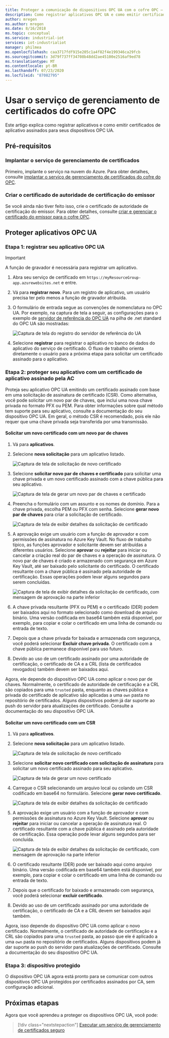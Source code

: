 ```yaml
---
title: Proteger a comunicação de dispositivos OPC UA com o cofre OPC – Azure | Microsoft Docs
description: Como registrar aplicativos OPC UA e como emitir certificados de aplicativo assinados para seus dispositivos OPC UA com o cofre OPC.
author: mregen
ms.author: mregen
ms.date: 8/16/2018
ms.topic: conceptual
ms.service: industrial-iot
services: iot-industrialiot
manager: philmea
ms.openlocfilehash: caa3717fdf915e205c1a4f82f4e199346ca29fcb
ms.sourcegitcommit: 3d79f737ff34708b48dd2ae45100e2516af9ed78
ms.translationtype: MT
ms.contentlocale: pt-BR
ms.lasthandoff: 07/23/2020
ms.locfileid: "87082795"
---
```

# <a name="use-the-opc-vault-certificate-management-service"></a>Usar o serviço de gerenciamento de certificados do cofre OPC

Este artigo explica como registrar aplicativos e como emitir certificados de aplicativo assinados para seus dispositivos OPC UA.

## <a name="prerequisites"></a>Pré-requisitos

### <a name="deploy-the-certificate-management-service"></a>Implantar o serviço de gerenciamento de certificados

Primeiro, implante o serviço na nuvem do Azure. Para obter detalhes, consulte [implantar o serviço de gerenciamento de certificados do cofre do OPC](howto-opc-vault-deploy.md).

### <a name="create-the-issuer-ca-certificate"></a>Criar o certificado de autoridade de certificação do emissor

Se você ainda não tiver feito isso, crie o certificado de autoridade de certificação do emissor. Para obter detalhes, consulte [criar e gerenciar o certificado do emissor para o cofre OPC](howto-opc-vault-manage.md).

## <a name="secure-opc-ua-applications"></a>Proteger aplicativos OPC UA

### <a name="step-1-register-your-opc-ua-application"></a>Etapa 1: registrar seu aplicativo OPC UA 

> [!IMPORTANT]
> A função de gravador é necessária para registrar um aplicativo.

1. Abra seu serviço de certificado em `https://myResourceGroup-app.azurewebsites.net` e entre.
2. Vá para **registrar novo**. Para um registro de aplicativo, um usuário precisa ter pelo menos a função de gravador atribuída.
2. O formulário de entrada segue as convenções de nomenclatura no OPC UA. Por exemplo, na captura de tela a seguir, as configurações para o exemplo de [servidor de referência do OPC UA](https://github.com/OPCFoundation/UA-.NETStandard/tree/master/Applications/ReferenceServer) na pilha de .net standard do OPC UA são mostradas:

   ![Captura de tela do registro do servidor de referência do UA](media/howto-opc-vault-secure/reference-server-registration.png "Registro do servidor de referência do UA")

5. Selecione **registrar** para registrar o aplicativo no banco de dados do aplicativo do serviço de certificado. O fluxo de trabalho orienta diretamente o usuário para a próxima etapa para solicitar um certificado assinado para o aplicativo.

### <a name="step-2-secure-your-application-with-a-ca-signed-application-certificate"></a>Etapa 2: proteger seu aplicativo com um certificado de aplicativo assinado pela AC

Proteja seu aplicativo OPC UA emitindo um certificado assinado com base em uma solicitação de assinatura de certificado (CSR). Como alternativa, você pode solicitar um novo par de chaves, que inclui uma nova chave privada no formato PFX ou PEM. Para obter informações sobre qual método tem suporte para seu aplicativo, consulte a documentação do seu dispositivo OPC UA. Em geral, o método CSR é recomendado, pois ele não requer que uma chave privada seja transferida por uma transmissão.

#### <a name="request-a-new-certificate-with-a-new-keypair"></a>Solicitar um novo certificado com um novo par de chaves

1. Vá para **aplicativos**.
3. Selecione **nova solicitação** para um aplicativo listado.

   ![Captura de tela de solicitação de novo certificado](media/howto-opc-vault-secure/request-new-certificate.png "Solicitar novo certificado")

3. Selecione **solicitar novo par de chaves e certificado** para solicitar uma chave privada e um novo certificado assinado com a chave pública para seu aplicativo.

   ![Captura de tela de gerar um novo par de chaves e certificado](media/howto-opc-vault-secure/generate-new-key-pair.png "Gerar novo par de chaves")

4. Preencha o formulário com um assunto e os nomes de domínio. Para a chave privada, escolha PEM ou PFX com senha. Selecione **gerar novo par de chaves** para criar a solicitação de certificado.

   ![Captura de tela de exibir detalhes da solicitação de certificado](media/howto-opc-vault-secure/approve-reject.png "Aprovar certificado")

5. A aprovação exige um usuário com a função de aprovador e com permissões de assinatura no Azure Key Vault. No fluxo de trabalho típico, as funções aprovador e solicitante devem ser atribuídas a diferentes usuários. Selecione **aprovar** ou **rejeitar** para iniciar ou cancelar a criação real do par de chaves e a operação de assinatura. O novo par de chaves é criado e armazenado com segurança em Azure Key Vault, até ser baixado pelo solicitante do certificado. O certificado resultante com a chave pública é assinado pela autoridade de certificação. Essas operações podem levar alguns segundos para serem concluídas.

   ![Captura de tela de exibir detalhes da solicitação de certificado, com mensagem de aprovação na parte inferior](media/howto-opc-vault-secure/view-key-pair.png "Exibir par de chaves")

7. A chave privada resultante (PFX ou PEM) e o certificado (DER) podem ser baixados aqui no formato selecionado como download de arquivo binário. Uma versão codificada em base64 também está disponível, por exemplo, para copiar e colar o certificado em uma linha de comando ou entrada de texto. 
8. Depois que a chave privada for baixada e armazenada com segurança, você poderá selecionar **Excluir chave privada**. O certificado com a chave pública permanece disponível para uso futuro.
9. Devido ao uso de um certificado assinado por uma autoridade de certificação, o certificado de CA e a CRL (lista de certificados revogados) também devem ser baixados aqui.

Agora, ele depende do dispositivo OPC UA como aplicar o novo par de chaves. Normalmente, o certificado de autoridade de certificação e a CRL são copiados para uma `trusted` pasta, enquanto as chaves pública e privada do certificado de aplicativo são aplicadas a uma `own` pasta no repositório de certificados. Alguns dispositivos podem já dar suporte ao push do servidor para atualizações de certificado. Consulte a documentação do seu dispositivo OPC UA.

#### <a name="request-a-new-certificate-with-a-csr"></a>Solicitar um novo certificado com um CSR 

1. Vá para **aplicativos**.
3. Selecione **nova solicitação** para um aplicativo listado.

   ![Captura de tela de solicitação de novo certificado](media/howto-opc-vault-secure/request-new-certificate.png "Solicitar novo certificado")

3. Selecione **solicitar novo certificado com solicitação de assinatura** para solicitar um novo certificado assinado para seu aplicativo.

   ![Captura de tela de gerar um novo certificado](media/howto-opc-vault-secure/generate-new-certificate.png "Gerar novo certificado")

4. Carregue o CSR selecionando um arquivo local ou colando um CSR codificado em base64 no formulário. Selecione **gerar novo certificado**.

   ![Captura de tela de exibir detalhes da solicitação de certificado](media/howto-opc-vault-secure/approve-reject-csr.png "Aprovar CSR")

5. A aprovação exige um usuário com a função de aprovador e com permissões de assinatura no Azure Key Vault. Selecione **aprovar** ou **rejeitar** para iniciar ou cancelar a operação de assinatura real. O certificado resultante com a chave pública é assinado pela autoridade de certificação. Essa operação pode levar alguns segundos para ser concluída.

   ![Captura de tela de exibir detalhes da solicitação de certificado, com mensagem de aprovação na parte inferior](media/howto-opc-vault-secure/view-cert-csr.png "Exibir Certificado")

6. O certificado resultante (DER) pode ser baixado aqui como arquivo binário. Uma versão codificada em base64 também está disponível, por exemplo, para copiar e colar o certificado em uma linha de comando ou entrada de texto. 
10. Depois que o certificado for baixado e armazenado com segurança, você poderá selecionar **excluir certificado**.
11. Devido ao uso de um certificado assinado por uma autoridade de certificação, o certificado de CA e a CRL devem ser baixados aqui também.

Agora, isso depende do dispositivo OPC UA como aplicar o novo certificado. Normalmente, o certificado de autoridade de certificação e a CRL são copiados para uma `trusted` pasta, ao passo que ele é aplicado a uma `own` pasta no repositório de certificados. Alguns dispositivos podem já dar suporte ao push do servidor para atualizações de certificado. Consulte a documentação do seu dispositivo OPC UA.

### <a name="step-3-device-secured"></a>Etapa 3: dispositivo protegido

O dispositivo OPC UA agora está pronto para se comunicar com outros dispositivos OPC UA protegidos por certificados assinados por CA, sem configuração adicional.

## <a name="next-steps"></a>Próximas etapas

Agora que você aprendeu a proteger os dispositivos OPC UA, você pode:

> [!div class="nextstepaction"]
> [Executar um serviço de gerenciamento de certificados seguro](howto-opc-vault-secure-ca.md)
